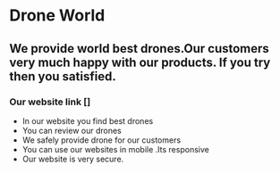 # Drone World
## We provide world best drones.Our customers very much happy with our products. If you try then you satisfied.
### Our website link []

- In our website you find best drones
- You can review our drones
- We safely provide drone for our customers
- You can use our websites in mobile .Its responsive
- Our website is very secure.